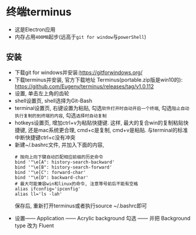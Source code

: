 # 终端terminus
- 这是Electron应用
- 内存占用`400MB`起步(远高于`git for window`与`powerShell`)  

## 安装
* 下载git for windows并安装:https://gitforwindows.org/
* 下载terminus并安装, 官方下载地址 Terminus(portable.zip版是win10的):  https://github.com/Eugeny/terminus/releases/tag/v1.0.112
* 设置, 单击左上角的齿轮  
* shell设置页, shell选择为Git-Bash  
* terminal设置页, 右键设置为粘贴, 勾选`软件打开时自动开启一个终端`,  勾选`阻止自动执行复制的到终端的内容`, 勾选`选择时自动复制`
* hotkeys设置页, 增加ctrl+v为粘贴快捷键. 这样, 最大的复合win的复制粘贴快捷键, 还是mac系统更合理, cmd+c是复制, cmd+v是粘贴. 与terminal的标准中断快捷键ctrl+c没有冲突  
* 新建~/.bashrc文件, 并加入下面的内容, 
  ```shell
  # 按向上向下键自动匹配相应前缀的历史命令
  bind '"\e[A": history-search-backward' 
  bind '"\e[B": history-search-forward' 
  bind '"\e[C": forward-char' 
  bind '"\e[D": backward-char'
  # 最大可能兼容win和linux的命令, 注意等号前后不能有空格
  alias ifconfig='ipconfig' 
  alias ll='ls -lah'
  ```
  保存后, 重新打开terminus或者执行source ~/.bashrc即可
- 设置—— Application —— Acrylic background 勾选 —— 并把 Background type 改为 Fluent